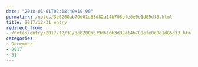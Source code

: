 ```yaml
---
date: "2018-01-01T02:18:49+10:00"
permalink: /notes/3e6200ab79d61d63d82a14b708efe0e0e1d85df3.html
title: 2017/12/31 entry
redirect_from:
- /notes/entry/2017/12/31/3e6200ab79d61d63d82a14b708efe0e0e1d85df3.html
categories:
- December
- 2017
- 31
---
```

